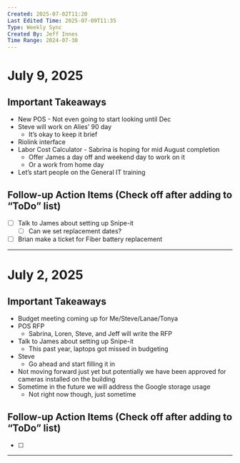 ```yaml
---
Created: 2025-07-02T11:20
Last Edited Time: 2025-07-09T11:35
Type: Weekly Sync
Created By: Jeff Innes
Time Range: 2024-07-30
---
```

# July 9, 2025

## Important Takeaways

- New POS - Not even going to start looking until Dec
- Steve will work on Alies’ 90 day
    - It’s okay to keep it brief
- Riolink interface
- Labor Cost Calculator - Sabrina is hoping for mid August completion
    - Offer James a day off and weekend day to work on it
    - Or a work from home day
- Let’s start people on the General IT training

## Follow-up Action Items (Check off after adding to “ToDo” list)

- [ ] Talk to James about setting up Snipe-it
    - [ ] Can we set replacement dates?
- [ ] Brian make a ticket for Fiber battery replacement

---

# July 2, 2025

## Important Takeaways

- Budget meeting coming up for Me/Steve/Lanae/Tonya
- POS RFP
    - Sabrina, Loren, Steve, and Jeff will write the RFP
- Talk to James about setting up Snipe-it
    - This past year, laptops got missed in budgeting
- Steve
    - Go ahead and start filling it in
- Not moving forward just yet but potentially we have been approved for cameras installed on the building
- Sometime in the future we will address the Google storage usage
    - Not right now though, just sometime

## Follow-up Action Items (Check off after adding to “ToDo” list)

- [ ]

---